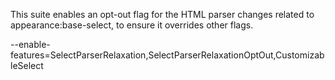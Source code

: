 This suite enables an opt-out flag for the HTML parser changes related to appearance:base-select, to ensure it overrides other flags.

--enable-features=SelectParserRelaxation,SelectParserRelaxationOptOut,CustomizableSelect
